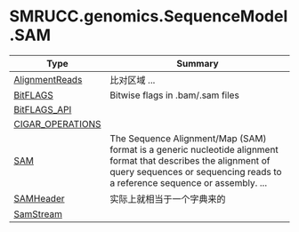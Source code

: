 ﻿
# SMRUCC.genomics.SequenceModel.SAM

|Type|Summary|
|----|-------|
|[AlignmentReads](./AlignmentReads.md)|比对区域 ...|
|[BitFLAGS](./BitFLAGS.md)|Bitwise flags in .bam/.sam files|
|[BitFLAGS_API](./BitFLAGS_API.md)||
|[CIGAR_OPERATIONS](./CIGAR_OPERATIONS.md)||
|[SAM](./SAM.md)|The Sequence Alignment/Map (SAM) format is a generic nucleotide alignment format that describes the alignment of query sequences or sequencing reads to a reference sequence or assembly.  ...|
|[SAMHeader](./SAMHeader.md)|实际上就相当于一个字典来的|
|[SamStream](./SamStream.md)||

